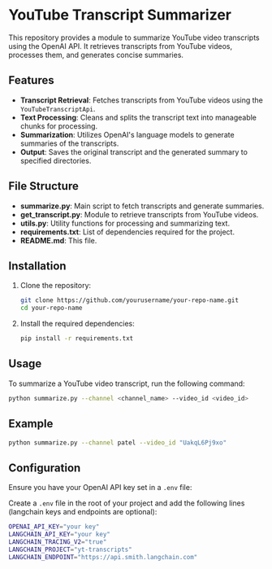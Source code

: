 # YouTube Transcript Summarizer

This repository provides a module to summarize YouTube video transcripts using the OpenAI API. It retrieves transcripts from YouTube videos, processes them, and generates concise summaries.

## Features

- **Transcript Retrieval**: Fetches transcripts from YouTube videos using the `YouTubeTranscriptApi`.
- **Text Processing**: Cleans and splits the transcript text into manageable chunks for processing.
- **Summarization**: Utilizes OpenAI's language models to generate summaries of the transcripts.
- **Output**: Saves the original transcript and the generated summary to specified directories.

## File Structure

- **summarize.py**: Main script to fetch transcripts and generate summaries.
- **get_transcript.py**: Module to retrieve transcripts from YouTube videos.
- **utils.py**: Utility functions for processing and summarizing text.
- **requirements.txt**: List of dependencies required for the project.
- **README.md**: This file.

## Installation

1. Clone the repository:

    ```sh
    git clone https://github.com/yourusername/your-repo-name.git
    cd your-repo-name
    ```

2. Install the required dependencies:

    ```sh
    pip install -r requirements.txt
    ```

## Usage

To summarize a YouTube video transcript, run the following command:

```sh
python summarize.py --channel <channel_name> --video_id <video_id>
```

## Example

```sh
python summarize.py --channel patel --video_id "UakqL6Pj9xo"
```

## Configuration

Ensure you have your OpenAI API key set in a `.env` file:

Create a `.env` file in the root of your project and add the following lines (langchain keys and endpoints are optional):

```sh
OPENAI_API_KEY="your key"
LANGCHAIN_API_KEY="your key"
LANGCHAIN_TRACING_V2="true"
LANGCHAIN_PROJECT="yt-transcripts"
LANGCHAIN_ENDPOINT="https://api.smith.langchain.com"
```
